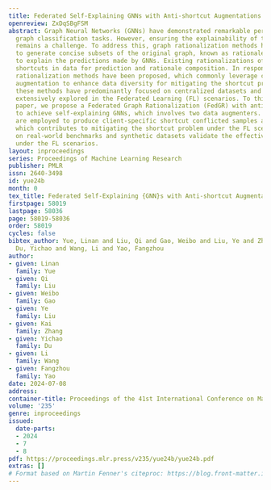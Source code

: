 ```yaml
---
title: Federated Self-Explaining GNNs with Anti-shortcut Augmentations
openreview: ZxDqSBgFSM
abstract: Graph Neural Networks (GNNs) have demonstrated remarkable performance in
  graph classification tasks. However, ensuring the explainability of their predictions
  remains a challenge. To address this, graph rationalization methods have been introduced
  to generate concise subsets of the original graph, known as rationales, which serve
  to explain the predictions made by GNNs. Existing rationalizations often rely on
  shortcuts in data for prediction and rationale composition. In response, de-shortcut
  rationalization methods have been proposed, which commonly leverage counterfactual
  augmentation to enhance data diversity for mitigating the shortcut problem. Nevertheless,
  these methods have predominantly focused on centralized datasets and have not been
  extensively explored in the Federated Learning (FL) scenarios. To this end, in this
  paper, we propose a Federated Graph Rationalization (FedGR) with anti-shortcut augmentations
  to achieve self-explaining GNNs, which involves two data augmenters. These augmenters
  are employed to produce client-specific shortcut conflicted samples at each client,
  which contributes to mitigating the shortcut problem under the FL scenarios. Experiments
  on real-world benchmarks and synthetic datasets validate the effectiveness of FedGR
  under the FL scenarios.
layout: inproceedings
series: Proceedings of Machine Learning Research
publisher: PMLR
issn: 2640-3498
id: yue24b
month: 0
tex_title: Federated Self-Explaining {GNN}s with Anti-shortcut Augmentations
firstpage: 58019
lastpage: 58036
page: 58019-58036
order: 58019
cycles: false
bibtex_author: Yue, Linan and Liu, Qi and Gao, Weibo and Liu, Ye and Zhang, Kai and
  Du, Yichao and Wang, Li and Yao, Fangzhou
author:
- given: Linan
  family: Yue
- given: Qi
  family: Liu
- given: Weibo
  family: Gao
- given: Ye
  family: Liu
- given: Kai
  family: Zhang
- given: Yichao
  family: Du
- given: Li
  family: Wang
- given: Fangzhou
  family: Yao
date: 2024-07-08
address:
container-title: Proceedings of the 41st International Conference on Machine Learning
volume: '235'
genre: inproceedings
issued:
  date-parts:
  - 2024
  - 7
  - 8
pdf: https://proceedings.mlr.press/v235/yue24b/yue24b.pdf
extras: []
# Format based on Martin Fenner's citeproc: https://blog.front-matter.io/posts/citeproc-yaml-for-bibliographies/
---
```

